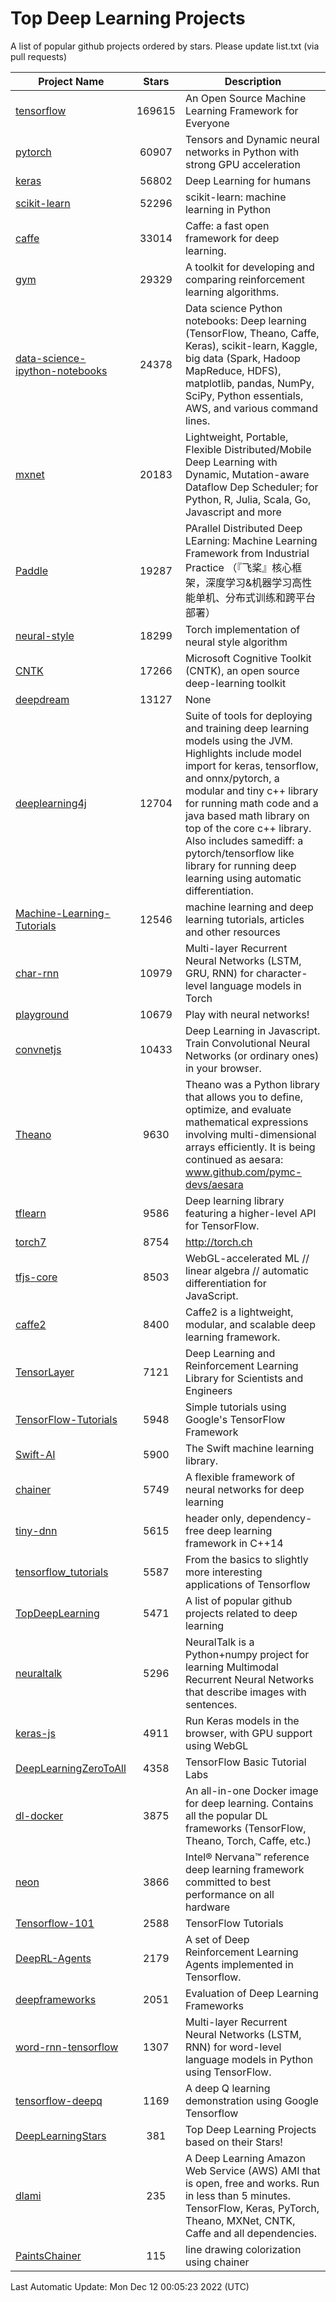 # Top Deep Learning Projects
A list of popular github projects ordered by stars.
Please update list.txt (via pull requests)

|Project Name| Stars | Description |
| ---------- |:-----:| ----------- |
| [tensorflow](https://github.com/tensorflow/tensorflow) | 169615 | An Open Source Machine Learning Framework for Everyone |
| [pytorch](https://github.com/pytorch/pytorch) | 60907 | Tensors and Dynamic neural networks in Python with strong GPU acceleration |
| [keras](https://github.com/keras-team/keras) | 56802 | Deep Learning for humans |
| [scikit-learn](https://github.com/scikit-learn/scikit-learn) | 52296 | scikit-learn: machine learning in Python |
| [caffe](https://github.com/BVLC/caffe) | 33014 | Caffe: a fast open framework for deep learning. |
| [gym](https://github.com/openai/gym) | 29329 | A toolkit for developing and comparing reinforcement learning algorithms. |
| [data-science-ipython-notebooks](https://github.com/donnemartin/data-science-ipython-notebooks) | 24378 | Data science Python notebooks: Deep learning (TensorFlow, Theano, Caffe, Keras), scikit-learn, Kaggle, big data (Spark, Hadoop MapReduce, HDFS), matplotlib, pandas, NumPy, SciPy, Python essentials, AWS, and various command lines. |
| [mxnet](https://github.com/apache/mxnet) | 20183 | Lightweight, Portable, Flexible Distributed/Mobile Deep Learning with Dynamic, Mutation-aware Dataflow Dep Scheduler; for Python, R, Julia, Scala, Go, Javascript and more |
| [Paddle](https://github.com/PaddlePaddle/Paddle) | 19287 | PArallel Distributed Deep LEarning: Machine Learning Framework from Industrial Practice （『飞桨』核心框架，深度学习&机器学习高性能单机、分布式训练和跨平台部署） |
| [neural-style](https://github.com/jcjohnson/neural-style) | 18299 | Torch implementation of neural style algorithm |
| [CNTK](https://github.com/microsoft/CNTK) | 17266 | Microsoft Cognitive Toolkit (CNTK), an open source deep-learning toolkit |
| [deepdream](https://github.com/google/deepdream) | 13127 | None |
| [deeplearning4j](https://github.com/deeplearning4j/deeplearning4j) | 12704 | Suite of tools for deploying and training deep learning models using the JVM. Highlights include model import for keras, tensorflow, and onnx/pytorch, a modular and tiny c++ library for running math code and a java based math library on top of the core c++ library. Also includes samediff: a pytorch/tensorflow like library for running deep learning using automatic differentiation. |
| [Machine-Learning-Tutorials](https://github.com/ujjwalkarn/Machine-Learning-Tutorials) | 12546 | machine learning and deep learning tutorials, articles and other resources  |
| [char-rnn](https://github.com/karpathy/char-rnn) | 10979 | Multi-layer Recurrent Neural Networks (LSTM, GRU, RNN) for character-level language models in Torch |
| [playground](https://github.com/tensorflow/playground) | 10679 | Play with neural networks! |
| [convnetjs](https://github.com/karpathy/convnetjs) | 10433 | Deep Learning in Javascript. Train Convolutional Neural Networks (or ordinary ones) in your browser. |
| [Theano](https://github.com/Theano/Theano) | 9630 | Theano was a Python library that allows you to define, optimize, and evaluate mathematical expressions involving multi-dimensional arrays efficiently. It is being continued as aesara: www.github.com/pymc-devs/aesara |
| [tflearn](https://github.com/tflearn/tflearn) | 9586 | Deep learning library featuring a higher-level API for TensorFlow. |
| [torch7](https://github.com/torch/torch7) | 8754 | http://torch.ch |
| [tfjs-core](https://github.com/tensorflow/tfjs-core) | 8503 | WebGL-accelerated ML // linear algebra // automatic differentiation for JavaScript. |
| [caffe2](https://github.com/facebookarchive/caffe2) | 8400 | Caffe2 is a lightweight, modular, and scalable deep learning framework. |
| [TensorLayer](https://github.com/tensorlayer/TensorLayer) | 7121 | Deep Learning and Reinforcement Learning Library for Scientists and Engineers  |
| [TensorFlow-Tutorials](https://github.com/nlintz/TensorFlow-Tutorials) | 5948 | Simple tutorials using Google's TensorFlow Framework |
| [Swift-AI](https://github.com/Swift-AI/Swift-AI) | 5900 | The Swift machine learning library. |
| [chainer](https://github.com/chainer/chainer) | 5749 | A flexible framework of neural networks for deep learning |
| [tiny-dnn](https://github.com/tiny-dnn/tiny-dnn) | 5615 | header only, dependency-free deep learning framework in C++14 |
| [tensorflow_tutorials](https://github.com/pkmital/tensorflow_tutorials) | 5587 | From the basics to slightly more interesting applications of Tensorflow |
| [TopDeepLearning](https://github.com/aymericdamien/TopDeepLearning) | 5471 | A list of popular github projects related to deep learning |
| [neuraltalk](https://github.com/karpathy/neuraltalk) | 5296 | NeuralTalk is a Python+numpy project for learning Multimodal Recurrent Neural Networks that describe images with sentences. |
| [keras-js](https://github.com/transcranial/keras-js) | 4911 | Run Keras models in the browser, with GPU support using WebGL |
| [DeepLearningZeroToAll](https://github.com/hunkim/DeepLearningZeroToAll) | 4358 | TensorFlow Basic Tutorial Labs |
| [dl-docker](https://github.com/floydhub/dl-docker) | 3875 | An all-in-one Docker image for deep learning. Contains all the popular DL frameworks (TensorFlow, Theano, Torch, Caffe, etc.) |
| [neon](https://github.com/NervanaSystems/neon) | 3866 | Intel® Nervana™ reference deep learning framework committed to best performance on all hardware |
| [Tensorflow-101](https://github.com/sjchoi86/Tensorflow-101) | 2588 | TensorFlow Tutorials |
| [DeepRL-Agents](https://github.com/awjuliani/DeepRL-Agents) | 2179 | A set of Deep Reinforcement Learning Agents implemented in Tensorflow. |
| [deepframeworks](https://github.com/zer0n/deepframeworks) | 2051 | Evaluation of Deep Learning Frameworks |
| [word-rnn-tensorflow](https://github.com/hunkim/word-rnn-tensorflow) | 1307 | Multi-layer Recurrent Neural Networks (LSTM, RNN) for word-level language models in Python using TensorFlow. |
| [tensorflow-deepq](https://github.com/siemanko/tensorflow-deepq) | 1169 | A deep Q learning demonstration using Google Tensorflow |
| [DeepLearningStars](https://github.com/hunkim/DeepLearningStars) | 381 | Top Deep Learning Projects based on their Stars! |
| [dlami](https://github.com/ritchieng/dlami) | 235 | A Deep Learning Amazon Web Service (AWS) AMI that is open, free and works. Run in less than 5 minutes. TensorFlow, Keras, PyTorch, Theano, MXNet, CNTK, Caffe and all dependencies. |
| [PaintsChainer](https://github.com/taizan/PaintsChainer) | 115 | line drawing colorization using chainer |

Last Automatic Update: Mon Dec 12 00:05:23 2022 (UTC)
